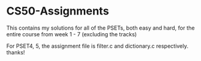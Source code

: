 # CS50-Assignments

This contains my solutions for all of the PSETs, both easy and hard, for the entire course from week 1 - 7 (excluding the tracks)

For PSET4, 5, the assignment file is filter.c and dictionary.c respectively. thanks!
